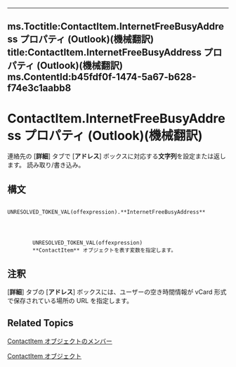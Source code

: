 

---
ms.Toctitle:ContactItem.InternetFreeBusyAddress プロパティ (Outlook)(機械翻訳)
title:ContactItem.InternetFreeBusyAddress プロパティ (Outlook)(機械翻訳)
ms.ContentId:b45fdf0f-1474-5a67-b628-f74e3c1aabb8
---
# ContactItem.InternetFreeBusyAddress プロパティ (Outlook)(機械翻訳)




連絡先の [**詳細**] タブで [**アドレス**] ボックスに対応する**文字列**を設定または返します。 読み取り/書き込み。

## 構文

            UNRESOLVED_TOKEN_VAL(offexpression).**InternetFreeBusyAddress**




            UNRESOLVED_TOKEN_VAL(offexpression)
            **ContactItem** オブジェクトを表す変数を指定します。



## 注釈
[**詳細**] タブの [**アドレス**] ボックスには、ユーザーの空き時間情報が vCard 形式で保存されている場所の URL を指定します。



## Related Topics

[ContactItem オブジェクトのメンバー](a8b13369-4c87-02aa-e62a-1f3067e559fa.md)

[ContactItem オブジェクト](8e32093c-a678-f1fd-3f35-c2d8994d166f.md)




